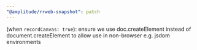 ```yaml
---
"@amplitude/rrweb-snapshot": patch
---
```


(when `recordCanvas: true`): ensure we use doc.createElement instead of document.createElement to allow use in non-browser e.g. jsdom environments
